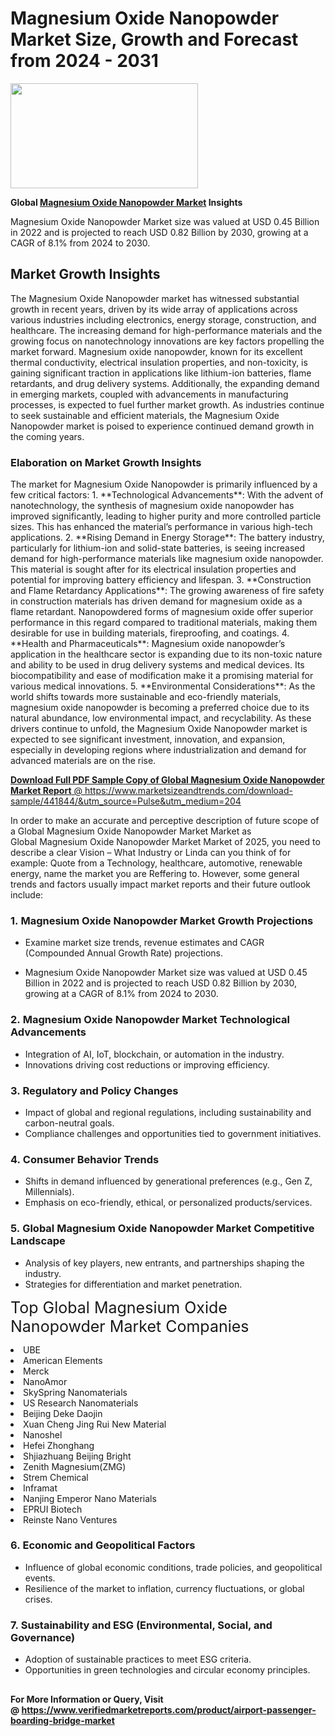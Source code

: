 <H1>Magnesium Oxide Nanopowder Market Size, Growth and Forecast from 2024 - 2031</H1><img class="aligncenter size-medium wp-image-584254" src="https://thirdeyenews.in/wp-content/uploads/2024/09/Global-Market-Research-300x168.jpeg" alt="" width="300" height="168" /><p><strong>Global&nbsp;<a href="https://www.marketsizeandtrends.com/download-sample/441844/&amp;utm_source=Pulse&amp;utm_medium=204">Magnesium Oxide Nanopowder Market</a> Insights</strong></p><p>Magnesium Oxide Nanopowder Market size was valued at USD 0.45 Billion in 2022 and is projected to reach USD 0.82 Billion by 2030, growing at a CAGR of 8.1% from 2024 to 2030.</p><p><h2>Market Growth Insights</h2> The Magnesium Oxide Nanopowder market has witnessed substantial growth in recent years, driven by its wide array of applications across various industries including electronics, energy storage, construction, and healthcare. The increasing demand for high-performance materials and the growing focus on nanotechnology innovations are key factors propelling the market forward. Magnesium oxide nanopowder, known for its excellent thermal conductivity, electrical insulation properties, and non-toxicity, is gaining significant traction in applications like lithium-ion batteries, flame retardants, and drug delivery systems. Additionally, the expanding demand in emerging markets, coupled with advancements in manufacturing processes, is expected to fuel further market growth. As industries continue to seek sustainable and efficient materials, the Magnesium Oxide Nanopowder market is poised to experience continued demand growth in the coming years. <a href="sample-link" target="_blank"></a> <h3>Elaboration on Market Growth Insights</h3> The market for Magnesium Oxide Nanopowder is primarily influenced by a few critical factors: 1. **Technological Advancements**: With the advent of nanotechnology, the synthesis of magnesium oxide nanopowder has improved significantly, leading to higher purity and more controlled particle sizes. This has enhanced the material’s performance in various high-tech applications. 2. **Rising Demand in Energy Storage**: The battery industry, particularly for lithium-ion and solid-state batteries, is seeing increased demand for high-performance materials like magnesium oxide nanopowder. This material is sought after for its electrical insulation properties and potential for improving battery efficiency and lifespan. 3. **Construction and Flame Retardancy Applications**: The growing awareness of fire safety in construction materials has driven demand for magnesium oxide as a flame retardant. Nanopowdered forms of magnesium oxide offer superior performance in this regard compared to traditional materials, making them desirable for use in building materials, fireproofing, and coatings. 4. **Health and Pharmaceuticals**: Magnesium oxide nanopowder’s application in the healthcare sector is expanding due to its non-toxic nature and ability to be used in drug delivery systems and medical devices. Its biocompatibility and ease of modification make it a promising material for various medical innovations. 5. **Environmental Considerations**: As the world shifts towards more sustainable and eco-friendly materials, magnesium oxide nanopowder is becoming a preferred choice due to its natural abundance, low environmental impact, and recyclability. As these drivers continue to unfold, the Magnesium Oxide Nanopowder market is expected to see significant investment, innovation, and expansion, especially in developing regions where industrialization and demand for advanced materials are on the rise. <a href="more-info-link" target="_blank"></p><p><span class=""><strong>Download Full PDF Sample Copy of Global Magnesium Oxide Nanopowder Market Report</strong> @ <a href="https://www.marketsizeandtrends.com/download-sample/441844/&amp;utm_source=Pulse&amp;utm_medium=204" target="_blank">https://www.marketsizeandtrends.com/download-sample/441844/&amp;utm_source=Pulse&amp;utm_medium=204</a></span></p><p>In order to make an accurate and perceptive description of future scope of a Global&nbsp;Magnesium Oxide Nanopowder Market Market as Global&nbsp;Magnesium Oxide Nanopowder Market Market of 2025, you need to describe a clear Vision &ndash; What Industry or Linda can you think of for example: Quote from a Technology, healthcare, automotive, renewable energy, name the market you are Reffering to. However, some general trends and factors usually impact market reports and their future outlook include:</p><h3>1.&nbsp;<strong>Magnesium Oxide Nanopowder Market Growth Projections</strong></h3><ul><li>Examine market size trends, revenue estimates and CAGR (Compounded Annual Growth Rate) projections.</li><li><p>Magnesium Oxide Nanopowder Market size was valued at USD 0.45 Billion in 2022 and is projected to reach USD 0.82 Billion by 2030, growing at a CAGR of 8.1% from 2024 to 2030.</p></li></ul><h3>2.&nbsp;<strong>Magnesium Oxide Nanopowder Market Technological Advancements</strong></h3><ul><li>Integration of AI, IoT, blockchain, or automation in the industry.</li><li>Innovations driving cost reductions or improving efficiency.</li></ul><h3>3.&nbsp;<strong>Regulatory and Policy Changes</strong></h3><ul><li>Impact of global and regional regulations, including sustainability and carbon-neutral goals.</li><li>Compliance challenges and opportunities tied to government initiatives.</li></ul><h3>4.&nbsp;<strong>Consumer Behavior Trends</strong></h3><ul><li>Shifts in demand influenced by generational preferences (e.g., Gen Z, Millennials).</li><li>Emphasis on eco-friendly, ethical, or personalized products/services.</li></ul><h3>5.&nbsp;<strong>Global Magnesium Oxide Nanopowder Market Competitive Landscape</strong></h3><ul><li>Analysis of key players, new entrants, and partnerships shaping the industry.</li><li>Strategies for differentiation and market penetration.</li></ul><p data-pm-slice="1 1 []"><span style="color: inherit; font-family: inherit; font-size: 25px;">Top Global Magnesium Oxide Nanopowder Market Companies</span></p><div class="" data-test-id=""><p><li>UBE</li><li> American Elements</li><li> Merck</li><li> NanoAmor</li><li> SkySpring Nanomaterials</li><li> US Research Nanomaterials</li><li> Beijing Deke Daojin</li><li> Xuan Cheng Jing Rui New Material</li><li> Nanoshel</li><li> Hefei Zhonghang</li><li> Shjiazhuang Beijing Bright</li><li> Zenith Magnesium(ZMG)</li><li> Strem Chemical</li><li> Inframat</li><li> Nanjing Emperor Nano Materials</li><li> EPRUI Biotech</li><li> Reinste Nano Ventures</li></p></div><h3>6.&nbsp;<strong>Economic and Geopolitical Factors</strong></h3><ul><li>Influence of global economic conditions, trade policies, and geopolitical events.</li><li>Resilience of the market to inflation, currency fluctuations, or global crises.</li></ul><h3>7.&nbsp;<strong>Sustainability and ESG (Environmental, Social, and Governance)</strong></h3><ul><li>Adoption of sustainable practices to meet ESG criteria.</li><li>Opportunities in green technologies and circular economy principles.</li></ul><h2><strong style="font-size: 14px;">For More Information or Query, Visit @&nbsp;</strong><a style="background-color: #ffffff; font-size: 14px;" href="https://www.marketsizeandtrends.com/report/magnesium-oxide-nanopowder-market/" target="_blank">https://www.verifiedmarketreports.com/product/airport-passenger-boarding-bridge-market</a></h2>
